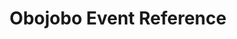---
title: Obojobo Event Reference
redirect_to: "/releases/v10.2.0/developers/events/obojobo_events"
---